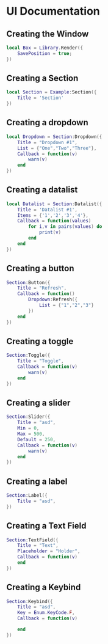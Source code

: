 # UI Documentation

## Creating the Window
```lua
local Box = Library.Render({
    SavePosition = true;
})
```

## Creating a Section
```lua
local Section = Example:Section({
    Title = 'Section'
})
```

## Creating a dropdown
```lua
local Dropdown = Section:Dropdown({
    Title = "Dropdown #1",
    List = {"One","Two","Three"},
    Callback = function(v)
        warn(v)
    end
})
```

## Creating a datalist
```lua
local Datalist = Section:Datalist({
    Title = 'Datalist #1',
    Items = {'1','2','3','4'},
    Callback = function(values)
        for i,v in pairs(values) do
            print(v)
        end
    end
})
``` 

## Creating a button
```lua
Section:Button({
    Title = "Refresh",
    Callback = function()
        Dropdown:Refresh({
            List = {"1","2","3"}
        })
    end
})
```

## Creating a toggle
```lua
Section:Toggle({
    Title = "Toggle",
    Callback = function(v)
        warn(v)
    end
})
```

## Creating a slider
```lua
Section:Slider({
    Title = "asd",
    Min = 0,
    Max = 500,
    Default = 250,
    Callback = function(v)
        warn(v)
    end
})
```

## Creating a label
```lua
Section:Label({
    Title = "asd",
})
```

## Creating a Text Field
```lua
Section:TextField({
    Title = "Text",
    Placeholder = "Holder",
    Callback = function(v)
    end
})
```

## Creating a Keybind
```lua
Section:Keybind({
    Title = "asd",
    Key = Enum.KeyCode.F,
    Callback = function(v)

    end
})
```
